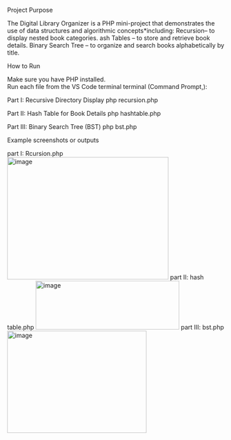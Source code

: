Project Purpose

The Digital Library Organizer is a PHP mini-project that demonstrates the use of data structures and algorithmic concepts*including:
Recursion– to display nested book categories.
ash Tables – to store and retrieve book details.
Binary Search Tree – to organize and search books alphabetically by title.

 How to Run

Make sure you have PHP installed.  
Run each file from the  VS Code terminal terminal (Command Prompt,):

Part I: Recursive Directory Display
php recursion.php

Part II: Hash Table for Book Details
php hashtable.php

Part III: Binary Search Tree (BST)
php bst.php

Example screenshots or outputs

part I: Rcursion.php
<img width="374" height="284" alt="image" src="https://github.com/user-attachments/assets/3fe267e5-3f9c-4db3-9e4f-c7954ec0fede" />
part II: hash table.php
<img width="333" height="113" alt="image" src="https://github.com/user-attachments/assets/4b306243-ebac-4cee-9515-06efbaad68e0" />
part III: bst.php
<img width="323" height="237" alt="image" src="https://github.com/user-attachments/assets/010158ad-74f0-4666-b303-75b3ddd7a6de" />


